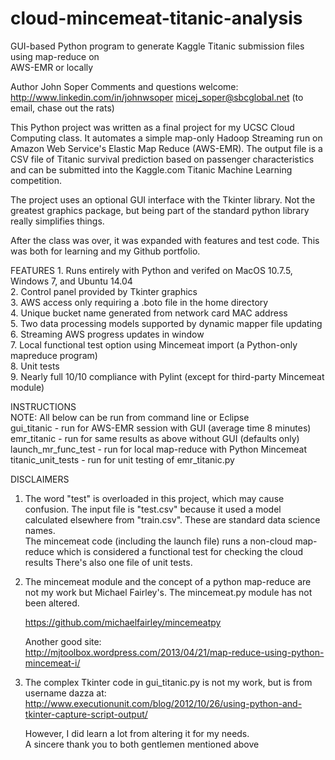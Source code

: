 # cloud-mincemeat-titanic-analysis
GUI-based Python program to generate Kaggle Titanic submission files using map-reduce on  
AWS-EMR or locally  

 Author John Soper
  Comments and questions welcome:  
      http://www.linkedin.com/in/johnwsoper
      micej_soper@sbcglobal.net (to email, chase out the rats)


  This Python project was written as a final project for my UCSC Cloud Computing class.
  It automates a simple map-only Hadoop Streaming run on Amazon Web Service's 
  Elastic Map Reduce (AWS-EMR).  The output file is a CSV file of Titanic survival
  prediction based on passenger characteristics and can be submitted into the 
  Kaggle.com Titanic Machine Learning competition.
  
  The project uses an optional GUI interface with the Tkinter library.  Not 
  the greatest graphics package, but being part of the standard python library
  really simplifies things.
  
  After the class was over, it was expanded with features and test code.  This was 
  both for learning and my Github portfolio.
  
FEATURES
    1.  Runs entirely with Python and verifed on MacOS 10.7.5, Windows 7, 
        and Ubuntu 14.04  
    2.  Control panel provided by Tkinter graphics  
    3.  AWS access only requiring a .boto file in the home directory  
    4.  Unique bucket name generated from network card MAC address  
    5.  Two data processing models supported by dynamic mapper file updating  
    6.  Streaming AWS progress updates in window  
    7.  Local functional test option using Mincemeat import (a Python-only 
        mapreduce program)  
    8.  Unit tests  
    9.  Nearly full 10/10 compliance with Pylint (except for third-party Mincemeat
        module)   
    
INSTRUCTIONS   
    NOTE: All below can be run from command line or Eclipse   
    gui_titanic  - run for AWS-EMR session with GUI (average time 8 minutes)  
    emr_titanic - run for same results as above without GUI (defaults only)  
    launch_mr_func_test - run for local map-reduce with Python Mincemeat  
    titanic_unit_tests - run for unit testing of emr_titanic.py  
    
  
DISCLAIMERS  
1.  The word "test" is overloaded in this project, which may cause confusion.
    The input file is "test.csv" because it used a model calculated elsewhere from
    "train.csv".  These are standard data science names.  
    The mincemeat code (including the launch file) runs a non-cloud map-reduce
    which is considered a functional test for checking the cloud results
    There's also one file of unit tests.  
 
2.  The mincemeat module and the concept of a python map-reduce are not my
    work but Michael Fairley's.  The mincemeat.py module has not been altered.  
    
    https://github.com/michaelfairley/mincemeatpy  
    
    Another good site:  
    http://mjtoolbox.wordpress.com/2013/04/21/map-reduce-using-python-mincemeat-i/  
      
3.  The complex Tkinter code in gui_titanic.py is not my work, but is from  
    username dazza at:  
    http://www.executionunit.com/blog/2012/10/26/using-python-and-tkinter-capture-script-output/  
   
    However, I did learn a lot from altering it for my needs.    
    A sincere thank you to both gentlemen mentioned above  
